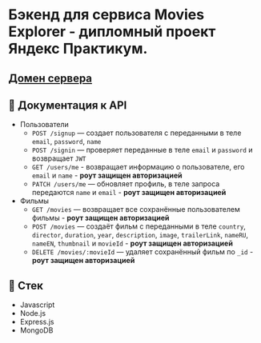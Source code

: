 # Бэкенд для сервиса Movies Explorer - дипломный проект Яндекс Практикум.

## [Домен сервера](https://api-iren-movies.nomoredomains.icu) 

## 📖 Документация к API

+ Пользователи
  + `POST /signup` — создает пользователя с переданными в теле `email`, `password`, `name`
  + `POST /signin` — проверяет переданные в теле `email` и `password` и возвращает `JWT`
  + `GET /users/me` - возвращает информацию о пользователе, его `email` и `name` - **роут защищен авторизацией**
  + `PATCH /users/me` — обновляет профиль, в теле запроса передаются `name` и `email` - **роут защищен авторизацией**
+ Фильмы
  + `GET /movies` — возвращает все сохранённые пользователем фильмы - **роут защищен авторизацией**
  + `POST /movies` — создаёт фильм с переданными в теле `country`, `director`, `duration`, `year`, `description`, `image`, `trailerLink`, `nameRU`, `nameEN`, `thumbnail` и `movieId` - **роут защищен авторизацией**
  + `DELETE /movies/:movieId` — удаляет сохранённый фильм по `_id` - **роут защищен авторизацией**


## 📃 Стек

- Javascript
- Node.js
- Express.js
- MongoDB
